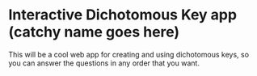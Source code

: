 Interactive Dichotomous Key app (catchy name goes here)
=======================================================

This will be a cool web app for creating and using dichotomous keys, so you can answer the questions in any order that you want.
